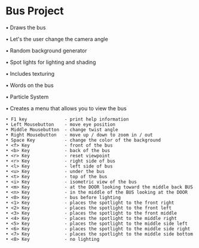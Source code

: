 # Bus Project

• Draws the bus

• Let's the user change the camera angle

• Random background generator

• Spot lights for lighting and shading

• Includes texturing

• Words on the bus

• Particle System

• Creates a menu that allows you to view the bus

    • F1 key              - print help information
    • Left Mousebutton    - move eye position
    • Middle Mousebutton  - change twist angle
    • Right Mousebutton   - move up / down to zoom in / out
    • Space Key           - change the color of the background
    • <f> Key             - front of the bus
    • <b> Key             - back of the bus
    • <r> Key             - reset viewpoint
    • <r> Key             - right side of bus
    • <l> Key             - left side of bus
    • <u> Key             - under the bus
    • <t> Key             - top of the bus
    • <i> Key             - isometric view of the bus
    • <m> Key             - at the DOOR looking toward the middle back BUS
    • <n> Key             - in the middle of the BUS looking at the DOOR
    • <0> Key             - bus before lighting
    • <1> Key             - places the spotlight to the front right
    • <2> Key             - places the spotlight to the front left
    • <3> Key             - places the spotlight to the front middle
    • <4> Key             - places the spotlight to the middle right
    • <5> Key             - places the spotlight to the middle side left
    • <6> Key             - places the spotlight to the middle side right
    • <7> Key             - places the spotlight to the middle side bottom
    • <8> Key             - no lighting
    
